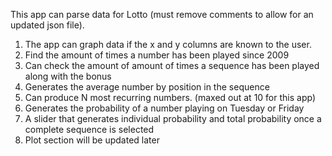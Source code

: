 This app can parse data for Lotto (must remove comments to allow for an updated json file).
1. The app can graph data if the x and y columns are known to the user.
2. Find the amount of times a number has been played since 2009
3. Can check the amount of amount of times a sequence has been played along with the bonus
4. Generates the average number by position in the sequence
5. Can produce N most recurring numbers. (maxed out at 10 for this app)
6. Generates the probability of a number playing on Tuesday or Friday
7. A slider that generates individual probability and total probability once a complete sequence is selected
8. Plot section will be updated later


